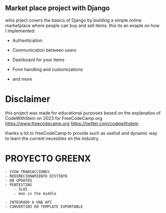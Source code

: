 ## Market place project with Django
whis prject covers the basics of Django by building a simple online marketplace where people can buy and sell items. this its an exaple on how I implemented:




- Authentication

- Communication between users

- Dashboard for your items

- Form handling and customizations

- and more



# Disclaimer 

this project was made for educational purposes
besed on the explanatios of CodeWithStein on 2023 for FreeCodeCamp.org
https://www.freecodecamp.org
https://twitter.com/codewithstein

thanks a lot to freeCodeCamp to provide such as usefull and dynamic way to learn the current necesities on the industry.



# PROYECTO GREENX

	- VIEW TRANSACCIONES
	- REDIRECIONAMIENTO DISTINTO
	- DB UPDATED
	- PENTESTING
		- SLQI
		- man in the middle

	- INTEGRADO A UNA API
	- CONVERTIDO EN TEMPLATE EXPORTABLE